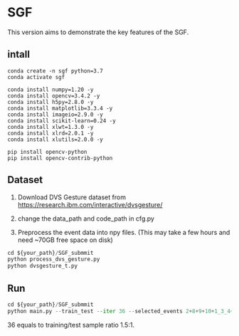 # SGF

This version aims to demonstrate the key features of the SGF.

## intall
```
conda create -n sgf python=3.7
conda activate sgf
```

```
conda install numpy=1.20 -y
conda install opencv=3.4.2 -y
conda install h5py=2.8.0 -y
conda install matplotlib=3.3.4 -y
conda install imageio=2.9.0 -y
conda install scikit-learn=0.24 -y
conda install xlwt=1.3.0 -y
conda install xlrd=2.0.1 -y
conda install xlutils=2.0.0 -y
```

```
pip install opencv-python   
pip install opencv-contrib-python 
```

## Dataset
1. Download DVS Gesture dataset from https://research.ibm.com/interactive/dvsgesture/

2. change the data_path and code_path in cfg.py

3. Preprocess the event data into npy files. (This may take a few hours and need ~70GB free space on disk)
   
```python
cd ${your_path}/SGF_submmit
python process_dvs_gesture.py
python dvsgesture_t.py
```

## Run

```python
cd ${your_path}/SGF_submmit
python main.py --train_test --iter 36 --selected_events 2+8+9+10+1_3_4+5_6+7
```
36 equals to training/test sample ratio 1.5:1.
